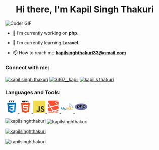 <h1 align="center">Hi there, I'm Kapil Singh Thakuri</h1>
<img alt="Coder GIF" height=250 width=350 src="https://raw.githubusercontent.com/TheDudeThatCode/TheDudeThatCode/master/Assets/Developer.gif" />


- 🔭 I’m currently working on **php**.

- 🌱 I’m currently learning **Laravel**.

- 📫 How to reach me **kapilsinghthakuri33@gmail.com**

<h3 align="left">Connect with me:</h3>
<p align="left">
<a href="https://www.linkedin.com/in/kapil-singh-thakuri-35ab962a3/" target="blank"><img align="center" src="https://raw.githubusercontent.com/rahuldkjain/github-profile-readme-generator/master/src/images/icons/Social/linked-in-alt.svg" alt="kapil singh thakuri" height="30" width="40" /></a>
<a href="https://instagram.com/3367__kapil" target="blank"><img align="center" src="https://raw.githubusercontent.com/rahuldkjain/github-profile-readme-generator/master/src/images/icons/Social/instagram.svg" alt="3367__kapil" height="30" width="40" /></a>
<a href="https://www.facebook.com/suderson.thakuri.7" target="blank"><img align="center" src="https://raw.githubusercontent.com/rahuldkjain/github-profile-readme-generator/master/src/images/icons/Social/facebook.svg" alt="kapil s thakuri" height="30" width="40" /></a>
</p>

<h3 align="left">Languages and Tools:</h3>
<p align="left"> <a href="https://www.w3schools.com/css/" target="_blank" rel="noreferrer"> <img src="https://raw.githubusercontent.com/devicons/devicon/master/icons/css3/css3-original-wordmark.svg" alt="css3" width="40" height="40"/> </a> <a href="https://www.w3.org/html/" target="_blank" rel="noreferrer"> <img src="https://raw.githubusercontent.com/devicons/devicon/master/icons/html5/html5-original-wordmark.svg" alt="html5" width="40" height="40"/> </a> <a href="https://developer.mozilla.org/en-US/docs/Web/JavaScript" target="_blank" rel="noreferrer"> <img src="https://raw.githubusercontent.com/devicons/devicon/master/icons/javascript/javascript-original.svg" alt="javascript" width="40" height="40"/> </a> <a href="https://laravel.com/" target="_blank" rel="noreferrer"> <img src="https://raw.githubusercontent.com/devicons/devicon/master/icons/laravel/laravel-plain-wordmark.svg" alt="laravel" width="40" height="40"/> </a> <a href="https://www.mysql.com/" target="_blank" rel="noreferrer"> <img src="https://raw.githubusercontent.com/devicons/devicon/master/icons/mysql/mysql-original-wordmark.svg" alt="mysql" width="40" height="40"/> </a> <a href="https://www.php.net" target="_blank" rel="noreferrer"> <img src="https://raw.githubusercontent.com/devicons/devicon/master/icons/php/php-original.svg" alt="php" width="40" height="40"/> </a> </p>

<p><img align="left" src="https://github-readme-stats.vercel.app/api/top-langs?username=kapilsinghthakuri&show_icons=true&locale=en&layout=compact" alt="kapilsinghthakuri" /></p>

<p>&nbsp;<img align="center" src="https://github-readme-stats.vercel.app/api?username=kapilsinghthakuri&show_icons=true&locale=en" alt="kapilsinghthakuri" /></p>

<p align="left"> <a href="https://github.com/ryo-ma/github-profile-trophy"><img src="https://github-profile-trophy.vercel.app/?username=kapilsinghthakuri" alt="kapilsinghthakuri" /></a> </p>

<p><img align="center" src="https://github-readme-streak-stats.herokuapp.com/?user=kapilsinghthakuri&" alt="kapilsinghthakuri" /></p>
